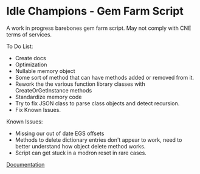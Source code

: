 # Idle Champions - Gem Farm Script

A work in progress barebones gem farm script. May not comply with CNE terms of services.

To Do List:

- Create docs
- Optimization
- Nullable memory object
- Some sort of method that can have methods added or removed from it.
- Rework the the various function library classes with CreateOrGetInstance methods
- Standardize memory code
- Try to fix JSON class to parse class objects and detect recursion.
- Fix Known Issues.

Known Issues:

- Missing our out of date EGS offsets
- Methods to delete dictionary entries don't appear to work, need to better understand how object delete method works.
- Script can get stuck in a modron reset in rare cases.

[Documentation](Docs/index.md)